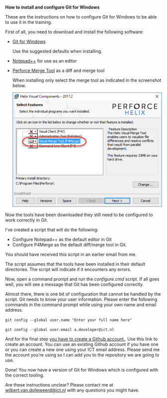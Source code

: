 ****How to install and configure Git for Windows****

These are the instructions on how to configure Git for Windows to be able to use it in the training. 

First of all, you need to download and install the following software:

* [Git for Windows](https://git-scm.com/download/win)

  Use the suggested defaults when installing.

* [Notepad++](https://notepad-plus-plus.org/repository/7.x/7.5.1/npp.7.5.1.Installer.x64.exe) for use as an editor
* [Perforce Merge Tool](http://www.perforce.com/downloads/perforce/r17.2/bin.ntx64/p4vinst64.exe) as a diff and merge tool

  When installing only select the merge tool as indicated in the screenshot below.

  ![Install P4Merge](screenshots/install_p4merge.png)  


Now the tools have been downloaded they still need to be configured to work correctly in Git.

I've created a script that will do the following:

* Configure Notepad++ as the default editor in Git
* Configure P4Merge as the default diff/merge tool in Git.

You should have received this script in an earlier email from me.

The script assumes that the tools have been installed in their default directories. The script will indicate if it encounters any errors.

Now, open a command prompt and run the _configure.cmd_ script. If all goes well, you will see a message that Git has been configured correctly.


Almost there, there is one bit of configuration that cannot be handled by the script. Git needs to know your user information. Please enter the following commands in the command prompt while using your own name and email address.

`git config --global user.name "Enter your full name here"`

`git config --global user.email a.developer@ict.nl`


And for the final step <a href="https://github.com/join" download target="_blank">you have to create a Github account.</a>. Use this link to create an account. You can use an existing Github account if you have
one or you can create a new one using your ICT email address. Please send me the account you're using so I can add you to the repository we are going to use.


Done! You now have a version of Git for Windows which is configured with the correct tooling.

Are these instructions unclear? Please contact me at wilbert.van.dolleweerd@ict.nl with any questions you might have.


